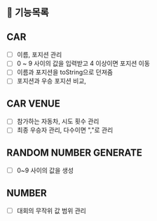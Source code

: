 ## 🚀 기능목록


## CAR
- [ ] 이름, 포지션 관리
- [ ] 0 ~ 9 사이의 값을 입력받고 4 이상이면 포지션 이동
- [ ] 이름과 포지션을 toString으로 던져줌
- [ ] 포지션과 우승 포지션 비교,

## CAR VENUE
- [ ] 참가하는 자동차, 시도 횟수 관리
- [ ] 최종 우승자 관리, 다수이면 ","로 관리

## RANDOM NUMBER GENERATE
- [ ] 0~9 사이의 값을 생성

## NUMBER
- [ ] 대회의 무작위 값 범위 관리
